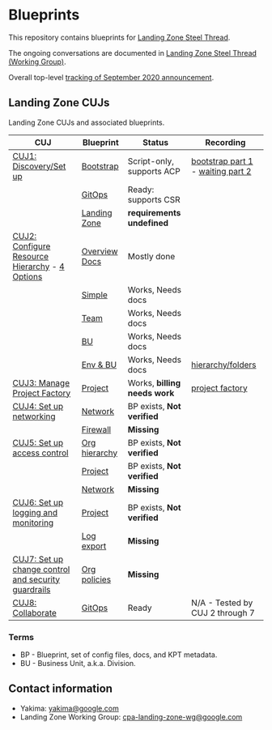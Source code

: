 # Blueprints

This repository contains blueprints for
[Landing Zone Steel Thread](http://go/cpa-landing-zone).

The ongoing conversations are documented in
[Landing Zone Steel Thread (Working Group)](http://go/cpa-landing-zone-notes).

Overall top-level
[tracking of September 2020 announcement](http://go/cpaseptemberlaunch-demoeap-tracker).

## Landing Zone CUJs

Landing Zone CUJs and associated blueprints.

| CUJ                                                      | Blueprint                        | Status                        | Recording                                                                                                                                                                             |
| -------------------------------------------------------- | -------------------------------- | ----------------------------- | ------------------------------------------------------------------------------------------------------------------------------------------------------------------------------------- |
| [CUJ1: Discovery/Set up][1]                              | [Bootstrap]                      | Script-only, supports ACP     | [bootstrap part 1](https://drive.google.com/file/d/1eUVWmLB_Hm4BFV4gsh805-jD_r9swA9f/view) - [waiting part 2](https://drive.google.com/file/d/1ui45VLO8M8FoQCzFnDojrMYSKz_MVBHn/view) |
|                                                          | [GitOps](/csr-git-ops-pipeline/) | Ready: supports CSR           |                                                                                                                                                                                       |
|                                                          | [Landing Zone](/landing-zone/)   | **requirements undefined**    |                                                                                                                                                                                       |
| [CUJ2: Configure Resource Hierarchy][2] - [4 Options][9] | [Overview Docs](/hierarchy)      | Mostly done                   |                                                                                                                                                                                       |
|                                                          | [Simple](/hierarchy/simple)      | Works, Needs docs             |                                                                                                                                                                                       |
|                                                          | [Team](/hierarchy/team)          | Works, Needs docs             |                                                                                                                                                                                       |
|                                                          | [BU](/hierarchy/bu)              | Works, Needs docs             |                                                                                                                                                                                       |
|                                                          | [Env & BU](/hierarchy/env-bu)    | Works, Needs docs             | [hierarchy/folders](https://drive.google.com/file/d/1_0VmcIHNHREOnm_FxaA4BDSl1azD5zj4/view)                                                                                           |
| [CUJ3: Manage Project Factory][3]                        | [Project](/project/)             | Works, **billing needs work** | [project factory](https://drive.google.com/file/d/1PdeTxQFoy9kEB2c0h5DWjA4Zjhzh44LX/view)                                                                                             |
| [CUJ4: Set up networking][4]                             | [Network](/network/)             | BP exists, **Not verified**   |                                                                                                                                                                                       |
|                                                          | [Firewall](/firewall/)           | **Missing**                   |                                                                                                                                                                                       |
| [CUJ5: Set up access control][5]                         | [Org hierarchy](/hierarchy/)     | BP exists, **Not verified**   |                                                                                                                                                                                       |
|                                                          | [Project](/project/)             | BP exists, **Not verified**   |                                                                                                                                                                                       |
|                                                          | [Network](/network/)             | **Missing**                   |                                                                                                                                                                                       |
| [CUJ6: Set up logging and monitoring][6]                 | [Project](/project/)             | BP exists, **Not verified**   |                                                                                                                                                                                       |
|                                                          | [Log export](/log-export/)       | **Missing**                   |                                                                                                                                                                                       |
| [CUJ7: Set up change control and security guardrails][7] | [Org policies](/policies/)       | **Missing**                   |                                                                                                                                                                                       |
| [CUJ8: Collaborate][8]                                   | [GitOps](/csr-git-ops-pipeline/) | Ready                         | N/A - Tested by CUJ 2 through 7                                                                                                                                                       |

[bootstrap]: https://cnrm.git.corp.google.com/yakima/+/refs/heads/master/bootstrap/script
[1]: https://docs.google.com/document/d/1uaWE2_MZs5GDA1jRbs5EcCdL2nBNQ6YQiINxtnhcTsM/edit#heading=h.umcqf3j6dgca
[2]: https://docs.google.com/document/d/1uaWE2_MZs5GDA1jRbs5EcCdL2nBNQ6YQiINxtnhcTsM/edit#heading=h.qz2xkc2cigyf
[3]: https://docs.google.com/document/d/1uaWE2_MZs5GDA1jRbs5EcCdL2nBNQ6YQiINxtnhcTsM/edit#heading=h.gzafg45s2dia
[4]: https://docs.google.com/document/d/1uaWE2_MZs5GDA1jRbs5EcCdL2nBNQ6YQiINxtnhcTsM/edit#heading=h.mcvs0p4rkqom
[5]: https://docs.google.com/document/d/1uaWE2_MZs5GDA1jRbs5EcCdL2nBNQ6YQiINxtnhcTsM/edit#heading=h.az9d5mlq0s19
[6]: https://docs.google.com/document/d/1uaWE2_MZs5GDA1jRbs5EcCdL2nBNQ6YQiINxtnhcTsM/edit#heading=h.bute9ap5doug
[7]: https://docs.google.com/document/d/1uaWE2_MZs5GDA1jRbs5EcCdL2nBNQ6YQiINxtnhcTsM/edit#heading=h.mhglvdi4aeu2
[8]: https://docs.google.com/document/d/1uaWE2_MZs5GDA1jRbs5EcCdL2nBNQ6YQiINxtnhcTsM/edit#heading=h.h301nyjgayyf
[9]: http://go/org-hierarchy-options
[cl-22280]: https://cnrm-review.git.corp.google.com/c/blueprints/+/22280

### Terms

- BP - Blueprint, set of config files, docs, and KPT metadata.
- BU - Business Unit, a.k.a. Division.

## Contact information

- Yakima: yakima@google.com
- Landing Zone Working Group: cpa-landing-zone-wg@google.com
